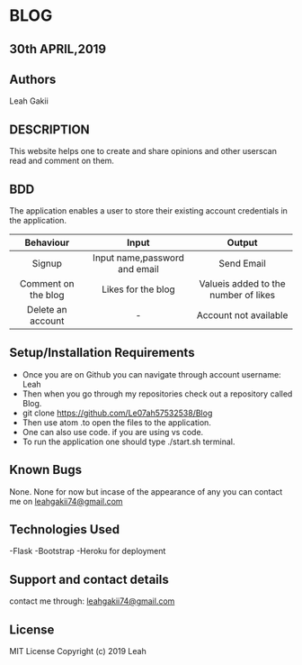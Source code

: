 #  BLOG
##  30th APRIL,2019
## Authors
  Leah Gakii
##  DESCRIPTION
   This website helps one to create and share opinions and other userscan read and comment on them.
## BDD 
The application enables a user to store their existing account credentials in the application. 

| Behaviour | Input | Output |
| :-------: | :---: | :----: |
|Signup|Input name,password and email |Send Email|
|Comment on the blog |Likes for the blog  |Valueis added to the number of likes|
|Delete an account |-  |Account not available|

 ##  Setup/Installation Requirements
   * Once you are on Github you can navigate through account username: Leah
   * Then when you go through my repositories check out a repository called Blog.
   * git clone https://github.com/Le07ah57532538/Blog
   * Then use atom .to open the files to the application.
   * One can also use code. if you are using vs code.
   * To run the application one should type ./start.sh terminal.
##  Known Bugs
None.
None for now but incase of the appearance of any you can contact me on leahgakii74@gmail.com
##  Technologies Used
  -Flask
  -Bootstrap
  -Heroku for deployment

## Support and contact details
contact me through: leahgakii74@gmail.com
## License
MIT License
Copyright (c) 2019 Leah
